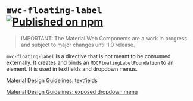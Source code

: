 # `mwc-floating-label` [![Published on npm](https://img.shields.io/npm/v/@material/mwc-floating-label.svg)](https://www.npmjs.com/package/@material/mwc-floating-label)
> IMPORTANT: The Material Web Components are a work in progress and subject to
> major changes until 1.0 release.

`mwc-floating-label` is a directive that is not meant to be consumed
externally. It creates and binds an `MDCFloatingLabelFoundation` to an element.
It is used in textfields and dropdown menus.

[Material Design Guidelines: textfields](https://material.io/design/components/text-fields.html)

[Material Design Guidelines: exposed dropdown menu](https://material.io/design/components/menus.html#exposed-dropdown-menu)
